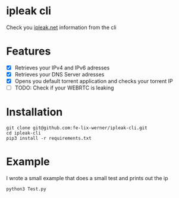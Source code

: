 # ipleak cli

Check you [ipleak.net](https://ipleak.net) information from the cli

# Features

- [x] Retrieves your IPv4 and IPv6 adresses  
- [x] Retrieves your DNS Server adresses  
- [x] Opens you default torrent application and checks your torrent IP  
- [ ] TODO: Check if your WEBRTC is leaking

# Installation

```
git clone git@github.com:fe-lix-werner/ipleak-cli.git
cd ipleak-cli
pip3 install -r requirements.txt

```

# Example

I wrote a small example that does a small test and prints out the ip

```
python3 Test.py
```
